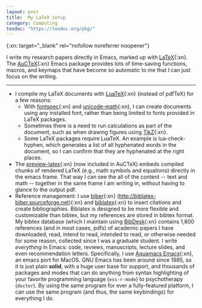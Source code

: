 ```yaml
---
layout: post
title:  My LaTeX setup
category: Computing
texdoc: "https://texdoc.org/pkg/"
---
```


{:xn: target="_blank" rel="nofollow noreferrer noopener"}

I write my research papers directly in Emacs, marked up with [LaTeX](www.latex-project.org){:xn}. The [AuCTeX](https://www.gnu.org/software/auctex/){:xn} Emacs package provides lots of time-saving functions, macros, and keymaps that have become so automatic to me that I can just focus on the writing.

---

  - I compile my LaTeX documents with [LuaTeX](www.luatex.org){:xn} (instead of pdfTeX) for a few reasons:
	- With [fontspec]({{page.texdoc}}fontspec){:xn} and [unicode-math]({{page.texdoc}}unicode-math){:xn}, I can create documents using any installed font, rather than being limited to fonts provided in LaTeX packages.
	- Sometimes there is a need to run calculations as part of the document, such as when drawing figures using [TikZ]({{page.texdoc}}tikz){:xn}.
	- Some LaTeX packages require LuaTeX.  An example is lua-check-hyphen, which generates a list of all hyphenated words in the document, so I can confirm that they are hyphenated at the right places.
   - The [preview-latex](https://www.gnu.org/software/auctex/manual/preview-latex.htmlpackage){:xn} (now included in AuCTeX) embeds compiled chunks of rendered LaTeX (e.g., math symbols and equations) directly in the emacs frame. That way I can see the all of the content -- text and math -- together in the same frame I am writing in, without having to glance to the output pdf.
   - Reference management:  I use [biber]({{page.texdoc}}biber){:xn} (http://biblatex-biber.sourceforge.net){:xn} and  [biblatex]({{page.texdoc}}biblatex){:xn}  to insert citations and create bibliographies. Biblatex is designed to be more flexible and customizable than bibtex,  but my references are stored in bibtex format. My bibtex database (which I maintain using [BibDesk](https://bibdesk.sourceforge.io){:xn} contains 1,800 references (and in most cases, pdfs) of academic papers I have downloaded, read, intend to read, intended to read, or otherwise needed for some reason, collected since I was a graduate student. I write _everything_ in Emacs: code, reviews, manuscripts, lecture slides, and even recommendation letters.  Specifically, I use [Aquamacs Emacs](http://aquamacs.org){:xn}, an emacs port for MacOS.  GNU Emacs has been around since 1985, so it is just plain __solid__, with a huge user base for support, and thousands of packages and modes that can do anything from syntax highlighting of your favorite programming language (`ess-r-mode`) to psychotherapy (`doctor`).  By using the same program for ever a fully-featured platform, I can use the same program (and thus, the same keybindings) for everything I do.
